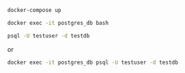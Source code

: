```sh
docker-compose up
```

```sh
docker exec -it postgres_db bash
```

```sh
psql -U testuser -d testdb
```

or

```sh
docker exec -it postgres_db psql -U testuser -d testdb
```